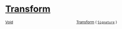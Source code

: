 # [Transform](./BinaryRasterizer-100663656.md)



<sub>[Void](https://docs.microsoft.com/en-us/dotnet/api/System.Void)</sub><img width=200/><sub>[Transform](./BinaryRasterizer-100663656.md) ( [`Signature`](./../../Signature.md) )</sub><br>


